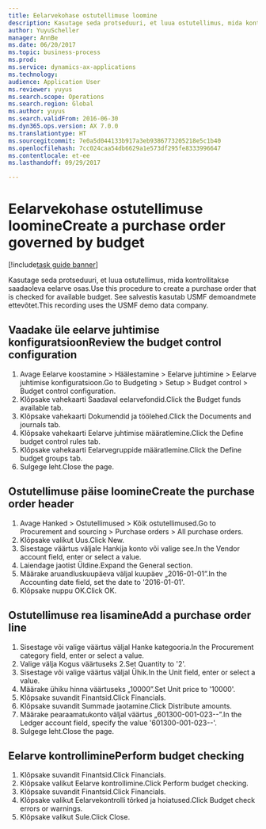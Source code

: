 ```yaml
--- 
title: Eelarvekohase ostutellimuse loomine
description: Kasutage seda protseduuri, et luua ostutellimus, mida kontrollitakse saadaoleva eelarve osas.
author: YuyuScheller
manager: AnnBe
ms.date: 06/20/2017
ms.topic: business-process
ms.prod: 
ms.service: dynamics-ax-applications
ms.technology: 
audience: Application User
ms.reviewer: yuyus
ms.search.scope: Operations
ms.search.region: Global
ms.author: yuyus
ms.search.validFrom: 2016-06-30
ms.dyn365.ops.version: AX 7.0.0
ms.translationtype: HT
ms.sourcegitcommit: 7e0a5d044133b917a3eb9386773205218e5c1b40
ms.openlocfilehash: 7cc024caa54db6629a1e573df295fe8333996647
ms.contentlocale: et-ee
ms.lasthandoff: 09/29/2017

---
```

# <a name="create-a-purchase-order-governed-by-budget"></a><span data-ttu-id="78663-103">Eelarvekohase ostutellimuse loomine</span><span class="sxs-lookup"><span data-stu-id="78663-103">Create a purchase order governed by budget</span></span>

[!include[task guide banner](../../includes/task-guide-banner.md)]

<span data-ttu-id="78663-104">Kasutage seda protseduuri, et luua ostutellimus, mida kontrollitakse saadaoleva eelarve osas.</span><span class="sxs-lookup"><span data-stu-id="78663-104">Use this procedure to create a purchase order that is checked for available budget.</span></span> <span data-ttu-id="78663-105">See salvestis kasutab USMF demoandmete ettevõtet.</span><span class="sxs-lookup"><span data-stu-id="78663-105">This recording uses the USMF demo data company.</span></span>


## <a name="review-the-budget-control-configuration"></a><span data-ttu-id="78663-106">Vaadake üle eelarve juhtimise konfiguratsioon</span><span class="sxs-lookup"><span data-stu-id="78663-106">Review the budget control configuration</span></span>
1. <span data-ttu-id="78663-107">Avage Eelarve koostamine > Häälestamine > Eelarve juhtimine > Eelarve juhtimise konfiguratsioon.</span><span class="sxs-lookup"><span data-stu-id="78663-107">Go to Budgeting > Setup > Budget control > Budget control configuration.</span></span>
2. <span data-ttu-id="78663-108">Klõpsake vahekaarti Saadaval eelarvefondid.</span><span class="sxs-lookup"><span data-stu-id="78663-108">Click the Budget funds available tab.</span></span>
3. <span data-ttu-id="78663-109">Klõpsake vahekaarti Dokumendid ja töölehed.</span><span class="sxs-lookup"><span data-stu-id="78663-109">Click the Documents and journals tab.</span></span>
4. <span data-ttu-id="78663-110">Klõpsake vahekaarti Eelarve juhtimise määratlemine.</span><span class="sxs-lookup"><span data-stu-id="78663-110">Click the Define budget control rules tab.</span></span>
5. <span data-ttu-id="78663-111">Klõpsake vahekaarti Eelarvegruppide määratlemine.</span><span class="sxs-lookup"><span data-stu-id="78663-111">Click the Define budget groups tab.</span></span>
6. <span data-ttu-id="78663-112">Sulgege leht.</span><span class="sxs-lookup"><span data-stu-id="78663-112">Close the page.</span></span>

## <a name="create-the-purchase-order-header"></a><span data-ttu-id="78663-113">Ostutellimuse päise loomine</span><span class="sxs-lookup"><span data-stu-id="78663-113">Create the purchase order header</span></span>
1. <span data-ttu-id="78663-114">Avage Hanked > Ostutellimused > Kõik ostutellimused.</span><span class="sxs-lookup"><span data-stu-id="78663-114">Go to Procurement and sourcing > Purchase orders > All purchase orders.</span></span>
2. <span data-ttu-id="78663-115">Klõpsake valikut Uus.</span><span class="sxs-lookup"><span data-stu-id="78663-115">Click New.</span></span>
3. <span data-ttu-id="78663-116">Sisestage väärtus väljale Hankija konto või valige see.</span><span class="sxs-lookup"><span data-stu-id="78663-116">In the Vendor account field, enter or select a value.</span></span>
4. <span data-ttu-id="78663-117">Laiendage jaotist Üldine.</span><span class="sxs-lookup"><span data-stu-id="78663-117">Expand the General section.</span></span>
5. <span data-ttu-id="78663-118">Määrake aruandluskuupäeva väljal kuupäev „2016-01-01”.</span><span class="sxs-lookup"><span data-stu-id="78663-118">In the Accounting date field, set the date to '2016-01-01'.</span></span>
6. <span data-ttu-id="78663-119">Klõpsake nuppu OK.</span><span class="sxs-lookup"><span data-stu-id="78663-119">Click OK.</span></span>

## <a name="add-a-purchase-order-line"></a><span data-ttu-id="78663-120">Ostutellimuse rea lisamine</span><span class="sxs-lookup"><span data-stu-id="78663-120">Add a purchase order line</span></span>
1. <span data-ttu-id="78663-121">Sisestage või valige väärtus väljal Hanke kategooria.</span><span class="sxs-lookup"><span data-stu-id="78663-121">In the Procurement category field, enter or select a value.</span></span>
2. <span data-ttu-id="78663-122">Valige välja Kogus väärtuseks 2.</span><span class="sxs-lookup"><span data-stu-id="78663-122">Set Quantity to '2'.</span></span>
3. <span data-ttu-id="78663-123">Sisestage või valige väärtus väljal Ühik.</span><span class="sxs-lookup"><span data-stu-id="78663-123">In the Unit field, enter or select a value.</span></span>
4. <span data-ttu-id="78663-124">Määrake ühiku hinna väärtuseks „10000”.</span><span class="sxs-lookup"><span data-stu-id="78663-124">Set Unit price to '10000'.</span></span>
5. <span data-ttu-id="78663-125">Klõpsake suvandit Finantsid.</span><span class="sxs-lookup"><span data-stu-id="78663-125">Click Financials.</span></span>
6. <span data-ttu-id="78663-126">Klõpsake suvandit Summade jaotamine.</span><span class="sxs-lookup"><span data-stu-id="78663-126">Click Distribute amounts.</span></span>
7. <span data-ttu-id="78663-127">Määrake pearaamatukonto väljal väärtus „601300-001-023--”.</span><span class="sxs-lookup"><span data-stu-id="78663-127">In the Ledger account field, specify the value '601300-001-023--'.</span></span>
8. <span data-ttu-id="78663-128">Sulgege leht.</span><span class="sxs-lookup"><span data-stu-id="78663-128">Close the page.</span></span>

## <a name="perform-budget-checking"></a><span data-ttu-id="78663-129">Eelarve kontrollimine</span><span class="sxs-lookup"><span data-stu-id="78663-129">Perform budget checking</span></span>
1. <span data-ttu-id="78663-130">Klõpsake suvandit Finantsid.</span><span class="sxs-lookup"><span data-stu-id="78663-130">Click Financials.</span></span>
2. <span data-ttu-id="78663-131">Klõpsake valikut Eelarve kontrollimine.</span><span class="sxs-lookup"><span data-stu-id="78663-131">Click Perform budget checking.</span></span>
3. <span data-ttu-id="78663-132">Klõpsake suvandit Finantsid.</span><span class="sxs-lookup"><span data-stu-id="78663-132">Click Financials.</span></span>
4. <span data-ttu-id="78663-133">Klõpsake valikut Eelarvekontrolli tõrked ja hoiatused.</span><span class="sxs-lookup"><span data-stu-id="78663-133">Click Budget check errors or warnings.</span></span>
5. <span data-ttu-id="78663-134">Klõpsake valikut Sule.</span><span class="sxs-lookup"><span data-stu-id="78663-134">Click Close.</span></span>


